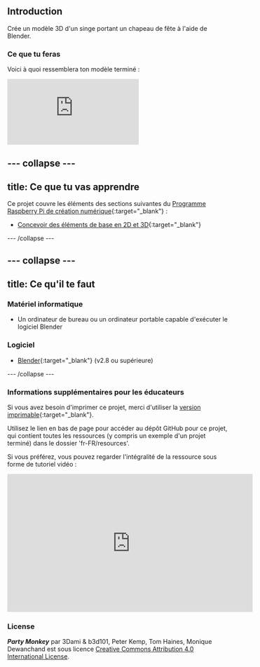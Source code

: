 ## Introduction

Crée un modèle 3D d'un singe portant un chapeau de fête à l'aide de Blender.

### Ce que tu feras

Voici à quoi ressemblera ton modèle terminé :

<div class="responsive-embed responsive-embed--video">
  <iframe class="responsive-embed__iframe" src="https://sketchfab.com/models/11edaf9b8d1b4d62b5b30b28a292df71/embed" frameborder="0" allowvr allowfullscreen mozallowfullscreen="true" webkitallowfullscreen="true"></iframe>
</div>

--- collapse ---
---
title: Ce que tu vas apprendre
---

Ce projet couvre les éléments des sections suivantes du [Programme Raspberry Pi de création numérique](http://rpf.io/curriculum){:target="_blank"} :

+ [Concevoir des éléments de base en 2D et 3D](https://curriculum.raspberrypi.org/design/creator/){:target="_blank"}

--- /collapse ---

--- collapse ---
---
title: Ce qu'il te faut
---

### Matériel informatique

+ Un ordinateur de bureau ou un ordinateur portable capable d'exécuter le logiciel Blender

### Logiciel

+ [Blender](https://www.blender.org/download/){:target="_blank"} (v2.8 ou supérieure)

--- /collapse ---

### Informations supplémentaires pour les éducateurs

Si vous avez besoin d'imprimer ce projet, merci d'utiliser la [version imprimable](https://projects.raspberrypi.org/fr-FR/projects/blender-party-monkey/print){:target="_blank"}.

Utilisez le lien en bas de page pour accéder au dépôt GitHub pour ce projet, qui contient toutes les ressources (y compris un exemple d'un projet terminé) dans le dossier 'fr-FR/resources'.

Si vous préférez, vous pouvez regarder l'intégralité de la ressource sous forme de tutoriel vidéo : 

<iframe width="560" height="315" src="https://www.youtube.com/embed/93ux_JliBew" frameborder="0" allowfullscreen mark="crwd-mark"></iframe> 

### License

***Party Monkey*** par 3Dami & b3d101, Peter Kemp, Tom Haines, Monique Dewanchand est sous licence [Creative Commons Attribution 4.0 International License](http://creativecommons.org/licenses/by-sa/4.0/).